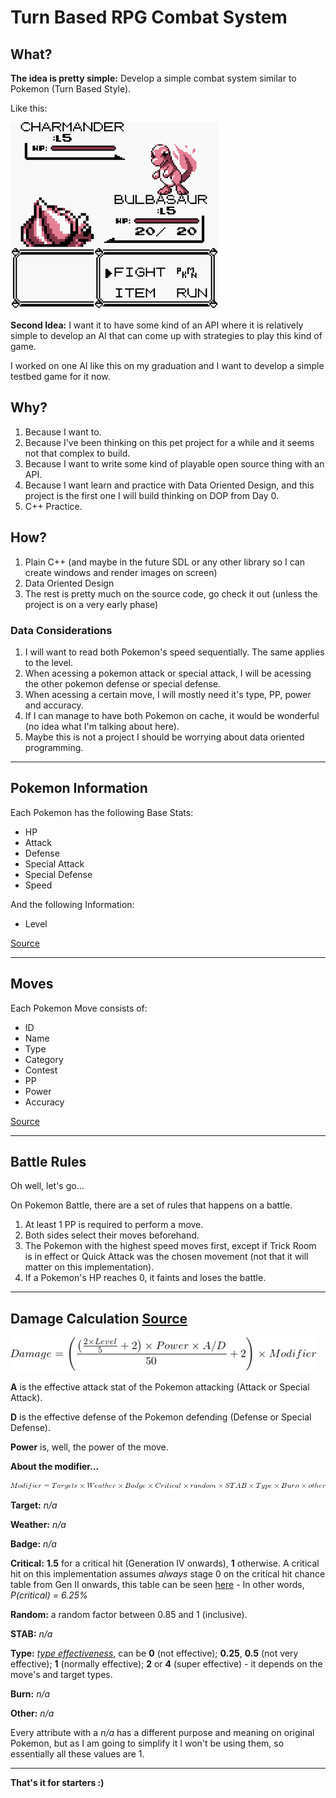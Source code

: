 # Turn Based RPG Combat System

## What?

**The idea is pretty simple:** Develop a simple combat system similar to Pokemon (Turn Based Style).

Like this:

![Pokemon Image](images/pkm0-img3.png)

**Second Idea:** I want it to have some kind of an API where it is relatively simple to develop an AI that can come up with strategies to play this kind of game.

I worked on one AI like this on my graduation and I want to develop a simple testbed game for it now.

## Why?

1. Because I want to.
2. Because I've been thinking on this pet project for a while and it seems not that complex to build.
3. Because I want to write some kind of playable open source thing with an API.
4. Because I want learn and practice with Data Oriented Design, and this project is the first one I will build thinking on DOP from Day 0.
5. C++ Practice.



## How?

1. Plain C++ (and maybe in the future SDL or any other library so I can create windows and render images on screen)
2. Data Oriented Design
3. The rest is pretty much on the source code, go check it out (unless the project is on a very early phase)

### Data Considerations
1. I will want to read both Pokemon's speed sequentially. The same applies to the level.
2. When acessing a pokemon attack or special attack, I will be acessing the other pokemon defense or special defense.
3. When acessing a certain move, I will mostly need it's type, PP, power and accuracy.
4. If I can manage to have both Pokemon on cache, it would be wonderful (no idea what I'm talking about here).
5. Maybe this is not a project I should be worrying about data oriented programming.

--------

## Pokemon Information

Each Pokemon has the following Base Stats:

* HP
* Attack
* Defense
* Special Attack
* Special Defense
* Speed

And the following Information:
* Level

[Source](https://bulbapedia.bulbagarden.net/wiki/List_of_Pokémon_by_base_stats_(Generation_VII-present))

-------------------------

## Moves

Each Pokemon Move consists of:

* ID
* Name
* Type
* Category
* Contest
* PP
* Power
* Accuracy

[Source](https://bulbapedia.bulbagarden.net/wiki/List_of_moves)

-------------------------

## Battle Rules

Oh well, let's go...

On Pokemon Battle, there are a set of rules that happens on a battle.

1. At least 1 PP is required to perform a move.
2. Both sides select their moves beforehand.
3. The Pokemon with the highest speed moves first, except if Trick Room is in effect or Quick Attack was the chosen movement (not that it will matter on this implementation).
4. If a Pokemon's HP reaches 0, it faints and loses the battle.

-------------------------

## Damage Calculation [Source]()

![DamageCalc](images/damageCalc.png)

**A** is the effective attack stat of the Pokemon attacking (Attack or Special Attack).

**D** is the effective defense of the Pokemon defending (Defense or Special Defense).

**Power** is, well, the power of the move.

**About the modifier...**

![ModifierCalc](images/modifierCalc.png)

**Target:** *n/a*

**Weather:** *n/a*

**Badge:** *n/a*

**Critical:** **1.5** for a critical hit (Generation IV onwards), **1** otherwise. A critical hit on this implementation assumes *always* stage 0 on the critical hit chance table from Gen II onwards, this table can be seen [here](https://bulbapedia.bulbagarden.net/wiki/Critical_hit) - In other words, *P(critical) =  6.25%*

**Random:** a random factor between 0.85 and 1 (inclusive).

**STAB:** *n/a*

**Type:** [*type effectiveness*](https://bulbapedia.bulbagarden.net/wiki/Type), can be **0** (not effective); **0.25**, **0.5** (not very effective); **1** (normally effective); **2** or **4** (super effective) - it depends on the move's and target types.

**Burn:** *n/a*

**Other:** *n/a*

Every attribute with a *n/a* has a different purpose and meaning on original Pokemon, but as I am going to simplify it I won't be using them, so essentially all these values are 1.

-------------------------

**That's it for starters :)**